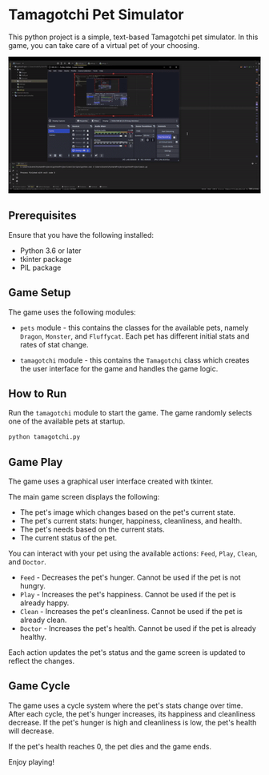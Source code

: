 # Tamagotchi Pet Simulator

This python project is a simple, text-based Tamagotchi pet simulator. In this game, you can take care of a virtual pet of your choosing.

![Image](https://github.com/SawcyD/Tamagotchi-Pets-With-Tkinter/blob/master/content/demo.gif?raw=true)

## Prerequisites
Ensure that you have the following installed:
* Python 3.6 or later
* tkinter package
* PIL package

## Game Setup
The game uses the following modules:

* `pets` module - this contains the classes for the available pets, namely `Dragon`, `Monster`, and `Fluffycat`. Each pet has different initial stats and rates of stat change. 

* `tamagotchi` module - this contains the `Tamagotchi` class which creates the user interface for the game and handles the game logic.

## How to Run
Run the `tamagotchi` module to start the game. The game randomly selects one of the available pets at startup.

```python
python tamagotchi.py
```

## Game Play
The game uses a graphical user interface created with tkinter. 

The main game screen displays the following:
* The pet's image which changes based on the pet's current state.
* The pet's current stats: hunger, happiness, cleanliness, and health.
* The pet's needs based on the current stats.
* The current status of the pet.

You can interact with your pet using the available actions: `Feed`, `Play`, `Clean`, and `Doctor`.

- `Feed` - Decreases the pet's hunger. Cannot be used if the pet is not hungry.
- `Play` - Increases the pet's happiness. Cannot be used if the pet is already happy.
- `Clean` - Increases the pet's cleanliness. Cannot be used if the pet is already clean.
- `Doctor` - Increases the pet's health. Cannot be used if the pet is already healthy.

Each action updates the pet's status and the game screen is updated to reflect the changes.

## Game Cycle
The game uses a cycle system where the pet's stats change over time. After each cycle, the pet's hunger increases, its happiness and cleanliness decrease. If the pet's hunger is high and cleanliness is low, the pet's health will decrease. 

If the pet's health reaches 0, the pet dies and the game ends.

Enjoy playing!
